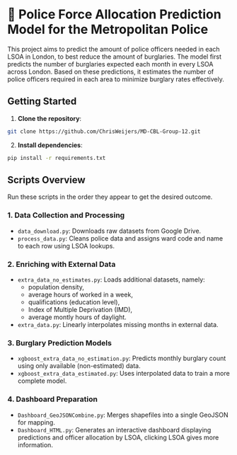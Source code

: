 # 🚓 Police Force Allocation Prediction Model for the Metropolitan Police

This project aims to predict the amount of police officers needed in each LSOA in London, to best reduce the amount of burglaries. The model first predicts the number of burglaries expected each month in every LSOA across London. Based on these predictions, it estimates the number of police officers required in each area to minimize burglary rates effectively.


## Getting Started

1. **Clone the repository**:
```bash
git clone https://github.com/ChrisWeijers/MD-CBL-Group-12.git
```
2. **Install dependencies**:
```bash
pip install -r requirements.txt
```

## Scripts Overview

Run these scripts in the order they appear to get the desired outcome. 

### 1. Data Collection and Processing
- `data_download.py`: Downloads raw datasets from Google Drive.
- `process_data.py`: Cleans police data and assigns ward code and name to each row using LSOA lookups.

### 2. Enriching with External Data
- `extra_data_no_estimates.py`: Loads additional datasets, namely:
    - population density,
    - average hours of worked in a week,
    - qualifications (education level),
    - Index of Multiple Deprivation (IMD),
    - average montly hours of daylight.
- `extra_data.py`: Linearly interpolates missing months in external data.

### 3. Burglary Prediction Models
- `xgboost_extra_data_no_estimation.py`: Predicts monthly burglary count using only available (non-estimated) data.
- `xgboost_extra_data_estimated.py`: Uses interpolated data to train a more complete model.

### 4. Dashboard Preparation
- `Dashboard_GeoJSONCombine.py`: Merges shapefiles into a single GeoJSON for mapping.
- `Dashboard_HTML.py`: Generates an interactive dashboard displaying predictions and officer allocation by LSOA, clicking LSOA gives more information.

